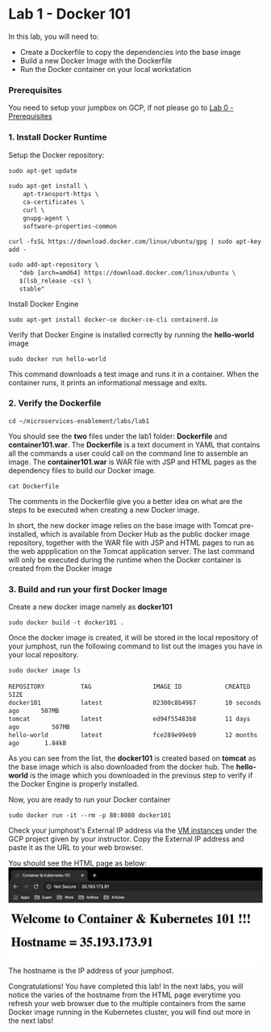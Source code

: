 # Lab 1 - Docker 101

In this lab, you will need to:
- Create a Dockerfile to copy the dependencies into the base image
- Build a new Docker Image with the Dockerfile
- Run the Docker container on your local workstation

### Prerequisites

You need to setup your jumpbox on GCP, if not please go to [Lab 0 - Prerequisites](./labs/lab0)

### 1. Install Docker Runtime
Setup the Docker repository:
```
sudo apt-get update
```
```
sudo apt-get install \
    apt-transport-https \
    ca-certificates \
    curl \
    gnupg-agent \
    software-properties-common
```
```
curl -fsSL https://download.docker.com/linux/ubuntu/gpg | sudo apt-key add -
```
```
sudo add-apt-repository \
   "deb [arch=amd64] https://download.docker.com/linux/ubuntu \
   $(lsb_release -cs) \
   stable"
```

Install Docker Engine
```
sudo apt-get install docker-ce docker-ce-cli containerd.io
```

Verify that Docker Engine is installed correctly by running the **hello-world** image
```
sudo docker run hello-world
```
This command downloads a test image and runs it in a container. When the container runs, it prints an informational message and exits.

### 2. Verify the Dockerfile
```
cd ~/microservices-enablement/labs/lab1
```
You should see the **two** files under the lab1 folder: **Dockerfile** and **container101.war**. The **Dockerfile** is a text document in YAML that contains all the commands a user could call on the command line to assemble an image. The **container101.war** is WAR file with JSP and HTML pages as the dependency files to build our Docker image.
```
cat Dockerfile
```
The comments in the Dockerfile give you a better idea on what are the steps to be executed when creating a new Docker image.

In short, the new docker image relies on the base image with Tomcat pre-installed, which is available from Docker Hub as the public docker image repository, together with the WAR file with JSP and HTML pages to run as the web appplication on the Tomcat application server. The last command will only be executed during the runtime when the Docker container is created from the Docker image 

### 3. Build and run your first Docker Image
Create a new docker image namely as **docker101**
```
sudo docker build -t docker101 .
```
Once the docker image is created, it will be stored in the local repository of your jumphost, run the following command to list out the images you have in your local repository.
```
sudo docker image ls

REPOSITORY          TAG                 IMAGE ID            CREATED             SIZE
docker101           latest              02300c8b4967        10 seconds ago      507MB
tomcat              latest              ed94f55483b8        11 days ago         507MB
hello-world         latest              fce289e99eb9        12 months ago       1.84kB
```
As you can see from the list, the **docker101** is created based on **tomcat** as the base image which is also downloaded from the docker hub. The **hello-world** is the image which you downloaded in the previous step to verify if the Docker Engine is properly installed.

Now, you are ready to run your Docker container
```
sudo docker run -it --rm -p 80:8080 docker101
```
Check your jumphost's External IP address via the [VM instances](https://console.cloud.google.com/compute/instances) under the GCP project given by your instructor. Copy the External IP address and paste it as the URL to your web browser.

You should see the HTML page as below:
![docker101](/images/docker101.png)
The hostname is the IP address of your jumphost.

Congratulations! You have completed this lab! In the next labs, you will notice the varies of the hostname from the HTML page everytime you refresh your web browser due to the multiple containers from the same Docker image running in the Kubernetes cluster, you will find out more in the next labs!
